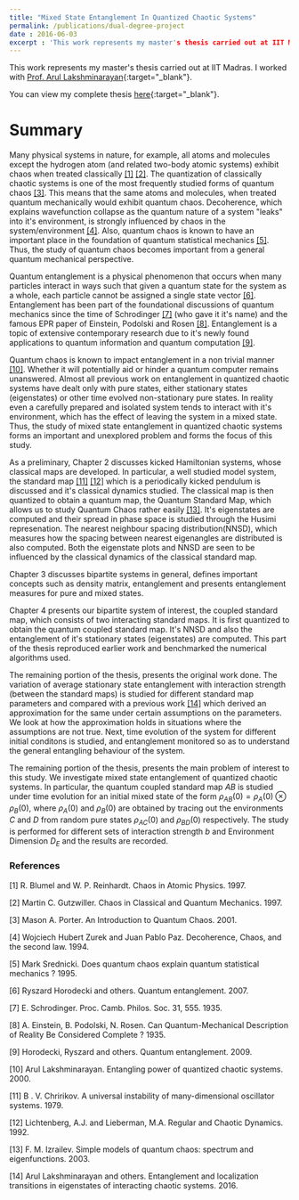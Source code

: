 ```yaml
---
title: "Mixed State Entanglement In Quantized Chaotic Systems"
permalink: /publications/dual-degree-project
date : 2016-06-03
excerpt : 'This work represents my master's thesis carried out at IIT Madras. We study mixed state entanglement in quantized chaotic systems, which forms an important and unexplored problem, with possible implications for quantum computing.'
---
```

<!-- excerpt : 'This work represents my master's thesis carried out at IIT Madras. We study the connections between chaos and quantum entanglement. In particular, we study mixed state entanglement in quantized chaotic systems, which forms an important and unexplored problem, with possible implications for quantum computing.' -->

This work represents my master's thesis carried out at IIT Madras. I worked with [Prof. Arul Lakshminarayan](https://sites.google.com/view/arulakshminarayan){:target="_blank"}.

You can view my complete thesis [here](https://drive.google.com/file/d/1Shu4J47R_wIqWh6opb5N7-mZth3mWA3c/view){:target="_blank"}.

# Summary
Many physical systems in nature, for example, all atoms and molecules except the hydrogen atom (and related two-body atomic systems) exhibit chaos when treated classically [[1]](#1) [[2]](#2). The quantization of classically chaotic systems is one of the most frequently studied forms of quantum chaos [[3]](#3). This means that the same atoms and molecules, when treated quantum mechanically would exhibit quantum chaos. Decoherence, which explains wavefunction collapse as the quantum nature of a system "leaks" into it's environment, is strongly influenced by chaos in the system/environment [[4]](#4). Also, quantum chaos is known to have an important place in the foundation of quantum statistical mechanics [[5]](#5). Thus, the study of quantum chaos becomes important from a general quantum mechanical perspective.  

Quantum entanglement is a physical phenomenon that occurs when many particles interact in ways such that given a quantum state for the system as a whole, each particle cannot be assigned a single state vector [[6]](#6). Entanglement has been part of the foundational discussions of quantum mechanics since the time of Schrodinger [[7]](#7) (who gave it it's name) and the famous EPR paper of Einstein, Podolski and Rosen [[8]](#8). Entanglement is a topic of extensive contemporary research due to it's newly found applications to quantum information and quantum computation [[9]](#9).

Quantum chaos is known to impact entanglement in a non trivial manner [[10]](#10). Whether it will potentially aid or hinder a quantum computer remains unanswered. Almost all previous work on entanglement in quantized chaotic systems have dealt only with pure states, either stationary states (eigenstates) or other time evolved non-stationary pure states. In reality even a carefully prepared and isolated system tends to interact with it's environment, which has the effect of leaving the system in a mixed state. Thus, the study of mixed state entanglement in quantized chaotic systems forms an important and unexplored problem and forms the focus of this study. 

As a preliminary, Chapter 2 discusses kicked Hamiltonian systems, whose classical maps are developed. In particular, a well studied model system, the standard map [[11]](#11) [[12]](#12) which is a periodically kicked pendulum is discussed and it's classical dynamics studied. The classical map is then quantized to obtain a quantum map, the Quantum Standard Map, which allows us to study Quantum Chaos rather easily [[13]](#13). It's eigenstates are computed and their spread in phase space is studied through the Husimi represenation. The nearest neighbour spacing distribution(NNSD), which measures how the spacing between nearest eigenangles are distributed is also computed. Both the eigenstate plots and NNSD are seen to be influenced by the classical dynamics of the classical standard map. 

Chapter 3 discusses bipartite systems in general, defines important concepts such as density matrix, entanglement and presents entanglement measures for pure and mixed states.

Chapter 4 presents our bipartite system of interest, the coupled standard map, which consists of two interacting standard maps. It is first quantized to obtain the quantum coupled standard map. It's NNSD and also the entanglement of it's stationary states (eigenstates) are computed. This part of the thesis reproduced earlier work and benchmarked the numerical algorithms used.

The remaining portion of the thesis, presents the original work done. The variation of average stationary state entanglement with interaction strength (between the standard maps) is studied for different standard map parameters and compared with a previous work [[14]](#14) which derived an approximation for the same under certain assumptions on the parameters. We look at how the approximation holds in situations where the assumptions are not true. Next, time evolution of the system for different initial conditons is studied, and entanglement monitored so as to understand the general entangling behaviour of the system. 

The remaining portion of the thesis, presents the main problem of interest to this study. We investigate mixed state entanglement of quantized chaotic systems. In particular, the quantum coupled standard map $AB$ is studied under time evolution for an initial mixed state of the form $\rho_{AB}(0)=\rho_{A}(0) \otimes \rho_{B}(0)$, where $\rho_{A}(0)$ and $\rho_{B}(0)$ are obtained by tracing out the environments $C$ and $D$ from random pure states $\rho_{AC}(0)$ and $\rho_{BD}(0)$ respectively. The study is performed for different sets of interaction strength $b$ and Environment Dimension $D_{E}$ and the results are recorded.

### References
<a id="1">[1]</a>
R. Blumel and W. P. Reinhardt.
Chaos in Atomic Physics. 1997.

<a id="2">[2]</a>
Martin C. Gutzwiller.
Chaos  in  Classical  and  Quantum  Mechanics. 1997.

<a id="3">[3]</a>
Mason A. Porter.
An Introduction to Quantum Chaos. 2001.

<a id="4">[4]</a>
Wojciech Hubert Zurek and Juan Pablo Paz.
Decoherence, Chaos, and the second law. 1994.

<a id="5">[5]</a>
Mark Srednicki.
Does quantum chaos explain quantum statistical mechanics ? 1995.

<a id="6">[6]</a>
Ryszard Horodecki and others.
Quantum entanglement. 2007.

<a id="7">[7]</a>
E. Schrodinger.
Proc. Camb. Philos. Soc. 31, 555. 1935.

<a id="8">[8]</a>
A. Einstein, B. Podolski, N. Rosen.
Can Quantum-Mechanical Description of Reality Be Considered Complete ? 1935.

<a id="9">[9]</a>
Horodecki, Ryszard and others.
Quantum entanglement. 2009.

<a id="10">[10]</a>
Arul Lakshminarayan.
Entangling power of quantized chaotic systems. 2000.

<a id="11">[11]</a>
B . V. Chririkov.
A universal instability of many-dimensional oscillator systems. 1979.

<a id="12">[12]</a> 
Lichtenberg, A.J. and Lieberman, M.A.
Regular and Chaotic Dynamics. 1992.

<a id="13">[13]</a> 
F. M. Izrailev.
Simple models of quantum chaos: spectrum and eigenfunctions. 2003.

<a id="14">[14]</a> 
Arul Lakshminarayan and others.
Entanglement and localization transitions in eigenstates of interacting chaotic systems. 2016.
